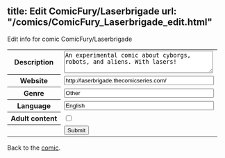 title: Edit ComicFury/Laserbrigade
url: "/comics/ComicFury_Laserbrigade_edit.html"
---
Edit info for comic ComicFury/Laserbrigade

<form name="comic" action="http://gaepostmail.appspot.com/comic/" method="post">
<table class="comicinfo">
<tr>
<th>Description</th><td><textarea name="description" cols="40" rows="3">An experimental comic about cyborgs, robots, and aliens. With lasers!</textarea></td>
</tr>
<tr>
<th>Website</th><td><input type="text" name="url" value="http://laserbrigade.thecomicseries.com/" size="40"/></td>
</tr>
<tr>
<th>Genre</th><td><input type="text" name="genre" value="Other" size="40"/></td>
</tr>
<tr>
<th>Language</th><td><input type="text" name="language" value="English" size="40"/></td>
</tr>
<tr>
<th>Adult content</th><td><input type="checkbox" name="adult" value="adult" /></td>
</tr>
<tr>
<th></th><td>
<input type="hidden" name="comic" value="ComicFury_Laserbrigade" />
<input type="submit" name="submit" value="Submit" />
</td>
</tr>
</table>
</form>

Back to the [comic](ComicFury_Laserbrigade.html).
